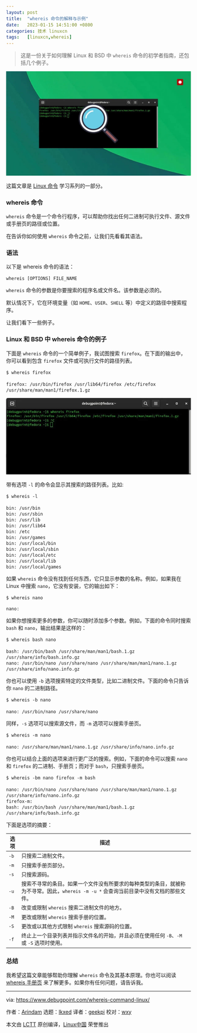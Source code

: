 ```yaml
---
layout: post
title:	"whereis 命令的解释与示例"
date:	2023-01-15 14:51:00 +0800 
categories:	技术 linuxcn 
tags:	[linuxcn,whereis]
---
```




> 
> 这是一份关于如何理解 Linux 和 BSD 中 `whereis` 命令的初学者指南，还包括几个例子。
> 
> 
> 


![](/Asserts/Images/album/202301/15/145157dsp3blp6p33646ou.jpg)


这篇文章是 [Linux 命令](https://www.debugpoint.com/category/linux-commands) 学习系列的一部分。


### whereis 命令


`whereis` 命令是一个命令行程序，可以帮助你找出任何二进制可执行文件、源文件或手册页的路径或位置。


在告诉你如何使用 `whereis` 命令之前，让我们先看看其语法。


### 语法


以下是 whereis 命令的语法：



```
whereis [OPTIONS] FILE_NAME

```

`whereis` 命令的参数是你要搜索的程序名或文件名。该参数是必须的。


默认情况下，它在环境变量（如 `HOME`、`USER`、`SHELL` 等）中定义的路径中搜索程序。


让我们看下一些例子。


### Linux 和 BSD 中 whereis 命令的例子


下面是 `whereis` 命令的一个简单例子，我试图搜索 `firefox`。在下面的输出中，你可以看到包含 `firefox` 文件或可执行文件的路径列表。



```
$ whereis firefox

firefox: /usr/bin/firefox /usr/lib64/firefox /etc/firefox /usr/share/man/man1/firefox.1.gz

```

![Linux 中 whereis 命令的简单例子](/Asserts/Images/album/202301/15/145205b64cjbza54zpb4ll.jpg)


带有选项 `-l` 的命令会显示其搜索的路径列表。比如:



```
$ whereis -l

bin: /usr/bin
bin: /usr/sbin
bin: /usr/lib
bin: /usr/lib64
bin: /etc
bin: /usr/games
bin: /usr/local/bin
bin: /usr/local/sbin
bin: /usr/local/etc
bin: /usr/local/lib
bin: /usr/local/games

```

如果 `whereis` 命令没有找到任何东西，它只显示参数的名称。例如，如果我在 Linux 中搜索 `nano`，它没有安装，它的输出如下：



```
$ whereis nano

```


```
nano:

```

如果你想搜索更多的参数，你可以随时添加多个参数。例如，下面的命令同时搜索 `bash` 和 `nano`，输出结果是这样的：



```
$ whereis bash nano

bash: /usr/bin/bash /usr/share/man/man1/bash.1.gz /usr/share/info/bash.info.gz
nano: /usr/bin/nano /usr/share/nano /usr/share/man/man1/nano.1.gz /usr/share/info/nano.info.gz

```

你也可以使用 `-b` 选项搜索特定的文件类型，比如二进制文件。下面的命令只告诉你 `nano` 的二进制路径。



```
$ whereis -b nano

nano: /usr/bin/nano /usr/share/nano

```

同样，`-s` 选项可以搜索源文件，而 `-m` 选项可以搜索手册页。



```
$ whereis -m nano

nano: /usr/share/man/man1/nano.1.gz /usr/share/info/nano.info.gz

```

你也可以结合上面的选项来进行更广泛的搜索。例如，下面的命令可以搜索 `nano` 和 `firefox` 的二进制、手册页；而对于 `bash`，只搜索手册页。



```
$ whereis -bm nano firefox -m bash

nano: /usr/bin/nano /usr/share/nano /usr/share/man/man1/nano.1.gz /usr/share/info/nano.info.gz
firefox-m:
bash: /usr/bin/bash /usr/share/man/man1/bash.1.gz /usr/share/info/bash.info.gz

```

下面是选项的摘要：




| 选项 | 描述 |
| --- | --- |
| `-b` | 只搜索二进制文件。 |
| `-m` | 只搜索手册页部分。 |
| `-s` | 只搜索源码。 |
| `-u` | 搜索不寻常的条目。如果一个文件没有所要求的每种类型的条目，就被称为不寻常。因此，`whereis -m -u *` 会查询当前目录中没有文档的那些文件。 |
| `-B` | 改变或限制 `whereis` 搜索二进制文件的地方。 |
| `-M` | 更改或限制 `whereis` 搜索手册的位置。 |
| `-S` | 更改或以其他方式限制 `whereis` 搜索源码的位置。 |
| `-f` | 终止上一个目录列表并指示文件名的开始，并且必须在使用任何 `-B`、`-M` 或 `-S` 选项时使用。 |


### 总结


我希望这篇文章能够帮助你理解 `whereis` 命令及其基本原理。你也可以阅读 [whereis 手册页](https://linux.die.net/man/1/whereis) 来了解更多。如果你有任何问题，请告诉我。




---


via: <https://www.debugpoint.com/whereis-command-linux/>


作者：[Arindam](https://www.debugpoint.com/author/admin1/) 选题：[lkxed](https://github.com/lkxed) 译者：[geekpi](https://github.com/geekpi) 校对：[wxy](https://github.com/wxy)


本文由 [LCTT](https://github.com/LCTT/TranslateProject) 原创编译，[Linux中国](https://linux.cn/) 荣誉推出

